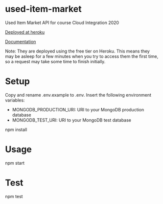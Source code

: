 # used-item-market
Used Item Market API for course Cloud Integration 2020

[Deployed at heroku](https://t8josa01-used-item-market.herokuapp.com/api)

[Documentation](https://t8josa01-used-item-market.herokuapp.com/api/documentation)

Note: They are deployed using the free tier on Heroku. This means they may be asleep for a few minutes when you try to access them the first time, so a request may take some time to finish initially.


# Setup
Copy and rename .env.example to .env. Insert the following environment variables:
- MONGODB_PRODUCTION_URI: URI to your MongoDB production database
- MONGODB_TEST_URI: URI to your MongoDB test database

npm install

# Usage
npm start

# Test
npm test
